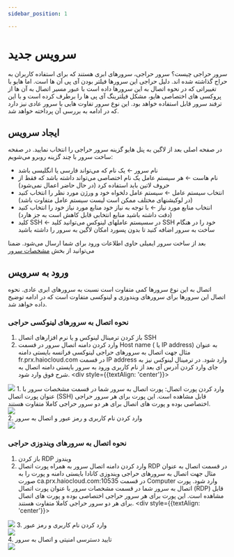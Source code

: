 ```yaml
---
sidebar_position: 1

---
```


# سرویس جدید
سرور حراجی چیست؟
سرور حراجی، سرورهای ابری هستند که برای استفاده کاربران به حراج گذاشته شده اند. دلیل حراجی این سرورها فیلتر بودن آی پی آن ها است. اما هایو با تغییراتی که در نحوه اتصال به این سرورها داده است با عبور مسیر اتصال به آن ها از پروکسی های اختصاصی هایو، مشکل فیلترینگ آی پی ها را برطرف کرده است و با این ترفند سرور قابل استفاده خواهد بود. این نوع سرور تفاوت هایی با سرور عادی نیز دارد که در ادامه به بررسی آن پرداخته خواهد شد.


## ایجاد سرویس

در صفحه اصلی بعد از لاگین به پنل هایو گزینه سرور حراجی را انتخاب نمایید.
در صفحه ساخت سرور با چند گزینه روبرو می‌شویم:



- نام سرور &larr; یک نام که می‌تواند فارسی یا انگلیسی باشد
- نام هاست &larr; هر سیستم عامل یک نام اختصاصی می‌تواند داشته باشد که فقط از حروف لاتین باید استفاده کرد (در حال حاضر اعمال نمی‌شود)
- انتخاب سیستم عامل &larr; سیستم عامل دلخواه خود و ورژن مورد نظر را انتخاب کنید (در لوکیشنهای مختلف ممکن است لیست سیستم عامل متفاوت باشد)
- انتخاب منابع مورد نیاز &larr; با توجه به نیاز خود منابع مورد نیاز خود را انتخاب کنید (دقت داشته باشید منابع انتخابی قابل کاهش است به جز هارد)
- کلید SSH &larr; در سسیستم عاملهای لینوکس می‌توانید کلید SSH خود را در هنگام ساخت به سرور اضافه کنید تا بدون پسورد امکان لاگین به سرور را داشته باشید

بعد از ساخت سرور ایمیلی حاوی اطلاعات ورود برای شما ارسال می‌شود. ضمنا می‌توانید از بخش [مشخصات سرور](/cloud-server/instance-details)

## ورود به سرویس

اتصال به این نوع سرورها کمی متفاوت است نسبت به سرورهای ابری عادی. نحوه اتصال این سرورها برای سرورهای ویندوزی و لینوکسی متفاوت است که در ادامه توضیح داده خواهد شد.

### نحوه اتصال به سرورهای لینوکسی حراجی

1. باز کردن ترمینال لینوکس و یا نرم افزارهای اتصال SSH 
2.  وارد کردن دامنه اتصال سرور در قسمت Host name  ( یا IP address) 
به عنوان مثال جهت اتصال به سرورهای حراجی لینوکسی فرانسه بایستی دامنه fr.prx.haiocloud.com در قسمت IP address وارد شود. در ترمینال لینوکس نیز به جای وارد کردن آدرس آی بعد از نام کاربری ورود به سرور بایستی دامنه اتصال به شرح فوق وارد شود. <div style={{textAlign: 'center'}}>
  <img src="/img/auction-server/1.JPG" />
</div>
1. وارد کردن پورت اتصال: پورت اتصال به سرور شما در قسمت مشخصات سرور با عنوان پورت اتصال (SSH) قابل مشاهده است. این پورت برای هر سرور حراجی اختصاصی بوده و پورت های اتصال برای هر دو سرور حراجی کاملا متفاوت هستند. <div style={{textAlign: 'center'}}>
  <img src="/img/auction-server/2.JPG" />
</div>
2. وارد کردن نام کاربری و رمز عبور و اتصال به سرور <div style={{textAlign: 'center'}}>
  <img src="/img/auction-server/3.JPG" />
</div>




### نحوه اتصال به سرورهای ویندوزی حراجی
1. باز کردن RDP ویندوز 
2. وارد کردن دامنه اتصال سرور به همراه پورت اتصال RDP در قسمت اتصال
به عنوان مثال جهت اتصال به سرورهای حراجی ویندوزی کانادا بایستی دامنه و پورت را به صورت  ca.prx.haiocloud.com:10535 در قسمت Computer وارد شود. پورت اتصال به سرور شما در قسمت مشخصات سرور با عنوان پورت اتصال (RDP) قابل مشاهده است. این پورت برای هر سرور حراجی اختصاصی بوده و پورت های اتصال برای هر دو سرور حراجی کاملا متفاوت هستند. <div style={{textAlign: 'center'}}>
  <img src="/img/auction-server/4.JPG" />
</div>
3. وارد کردن نام کاربری و رمز عبور <div style={{textAlign: 'center'}}>
  <img src="/img/auction-server/5.JPG" />
</div>
4. تایید دسترسی امنیتی و اتصال به سرور <div style={{textAlign: 'center'}}>
  <img src="/img/auction-server/6.JPG" />
</div>

